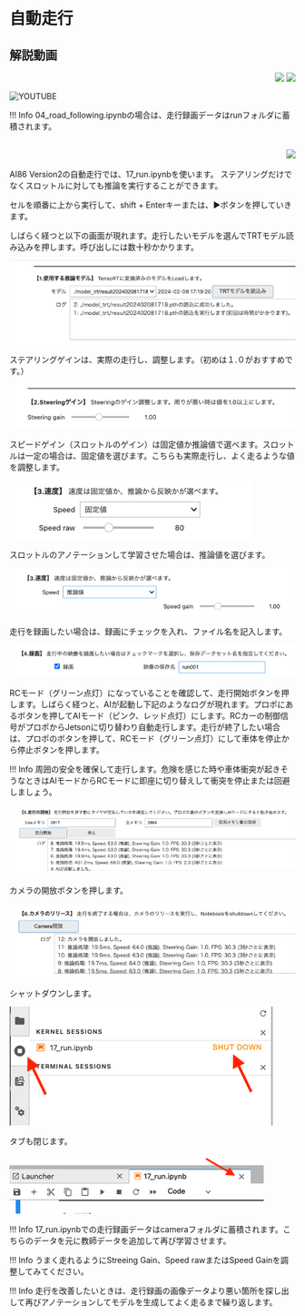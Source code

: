# 自動走行

## 解説動画

<div style="text-align:right;">
<img src="./../img/signatureboardAI86V1.png">
<img src="./../img/signatureboardAI86V2.png">
</div>

![YOUTUBE](YQ8U5KHhLLA)

!!! Info
    04_road_following.ipynbの場合は、走行録画データはrunフォルダに蓄積されます。

<br>
<div style="text-align:right;">
<img src="./../img/signatureboardAI86V2.png">
</div>

AI86 Version2の自動走行では、17_run.ipynbを使います。
ステアリングだけでなくスロットルに対しても推論を実行することができます。

セルを順番に上から実行して、shift + Enterキーまたは、▶️ボタンを押していきます。

しばらく経つと以下の画面が現れます。走行したいモデルを選んでTRTモデル読み込みを押します。呼び出しには数十秒かかります。

![](./img/run/run01.png)

ステアリングゲインは、実際の走行し、調整します。（初めは１.０がおすすめです。）

![](./img/run/run1dot1.png)

スピードゲイン（スロットルのゲイン）は固定値か推論値で選べます。スロットルは一定の場合は、固定値を選びます。こちらも実際走行し、よく走るような値を調整します。

![](./img/run/run02.png)

スロットルのアノテーションして学習させた場合は、推論値を選びます。

![](./img/run/run03.png)

走行を録画したい場合は、録画にチェックを入れ、ファイル名を記入します。

![](./img/run/run04.png)

RCモード（グリーン点灯）になっていることを確認して、走行開始ボタンを押します。しばらく経つと、AIが起動し下記のようなログが現れます。プロポにあるボタンを押してAIモード（ピンク、レッド点灯）にします。RCカーの制御信号がプロポからJetsonに切り替わり自動走行します。走行が終了したい場合は、プロポのボタンを押して、RCモード（グリーン点灯）にして車体を停止から停止ボタンを押します。

!!! Info
    周囲の安全を確保して走行します。危険を感じた時や車体衝突が起きそうなときはAIモードからRCモードに即座に切り替えして衝突を停止または回避しましょう。

![](./img/run/run05.png)

カメラの開放ボタンを押します。

![](./img/run/run06.png)

シャットダウンします。

![](./img/run/run08.png)

タブも閉じます。

![](./img/run/run09.png)


!!! Info
    17_run.ipynbでの走行録画データはcameraフォルダに蓄積されます。こちらのデータを元に教師データを追加して再び学習させます。

!!! Info
    うまく走れるようにStreeing Gain、Speed rawまたはSpeed Gainを調整してみてください。

!!! Info
    走行を改善したいときは、走行録画の画像データより悪い箇所を探し出して再びアノテーションしてモデルを生成してよく走るまで繰り返します。


    
